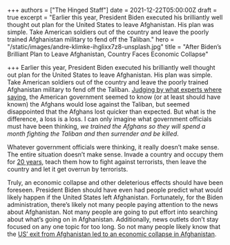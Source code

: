 +++
authors = ["The Hinged Staff"]
date = 2021-12-22T05:00:00Z
draft = true
excerpt = "Earlier this year, President Biden executed his brilliantly well thought out plan for the United States to leave Afghanistan. His plan was simple. Take American soldiers out of the country and leave the poorly trained Afghanistan military to fend off the Taliban."
hero = "/static/images/andre-klimke-ihglixx7z8-unsplash.jpg"
title = "After Biden’s Brilliant Plan to Leave Afghanistan, Country Faces Economic Collapse"

+++
Earlier this year, President Biden executed his brilliantly well thought out plan for the United States to leave Afghanistan. His plan was simple. Take American soldiers out of the country and leave the poorly trained Afghanistan military to fend off the Taliban. [Judging by what experts where saying](https://www.cnbc.com/2021/08/16/how-afghanistan-fell-to-the-taliban-so-quickly.html), the American government seemed to know (or at least should have known) the Afghans would lose against the Taliban, but seemed disappointed that the Afghans lost quicker than expected. But what is the difference, a loss is a loss. I can only imagine what government officials must have been thinking, _we trained the Afghans so they will spend a month fighting the Taliban and then surrender and be killed_.

Whatever government officials were thinking, it really doesn’t make sense. The entire situation doesn’t make sense. Invade a country and occupy them for [20 years](https://www.npr.org/2021/08/31/1032454975/biden-afghanistan-exit-withdrawal-speech), teach them how to fight against terrorists, then leave the country and let it get overrun by terrorists.

Truly, an economic collapse and other deleterious effects should have been foreseen. President Biden should have even had people predict what would likely happen if the United States left Afghanistan. Fortunately, for the Biden administration, there’s likely not many people paying attention to the news about Afghanistan. Not many people are going to put effort into searching about what’s going on in Afghanistan. Additionally, news outlets don’t stay focused on any one topic for too long. So not many people likely know that the [US’ exit from Afghanistan led to an economic collapse in Afghanistan](https://news.un.org/en/story/2021/12/1107132).